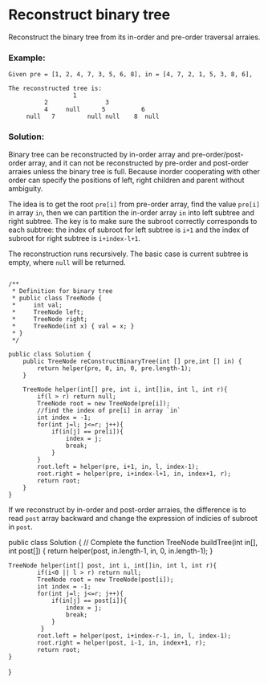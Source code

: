 # Reconstruct binary tree 

Reconstruct the binary tree from its in-order and pre-order traversal arraies.

### Example:

```
Given pre = [1, 2, 4, 7, 3, 5, 6, 8], in = [4, 7, 2, 1, 5, 3, 8, 6],

The reconstructed tree is:
 	              1
	      2                3
          4     null      5          6
     null   7         null null    8  null
```

### Solution:

Binary tree can be reconstructed by in-order array and pre-order/post-order array, and it can not be reconstructed by pre-order and post-order arraies unless the binary tree is full. Because inorder cooperating with other order can specify the positions of left, right children and parent without ambiguity.

The idea is to get the root `pre[i]` from pre-order array, find the value `pre[i]` in array `in`, then we can partition the in-order array `in` into left subtree and right subtree. The key is to make sure the subroot correctly corresponds to each subtree: the index of subroot for left subtree is `i+1` and the index of subroot for right subtree is `i+index-l+1`.

The reconstruction runs recursively. The basic case is current subtree is empty, where `null` will be returned.


```

/**
 * Definition for binary tree
 * public class TreeNode {
 *     int val;
 *     TreeNode left;
 *     TreeNode right;
 *     TreeNode(int x) { val = x; }
 * }
 */

public class Solution {
    public TreeNode reConstructBinaryTree(int [] pre,int [] in) {
        return helper(pre, 0, in, 0, pre.length-1);
    }
    
    TreeNode helper(int[] pre, int i, int[]in, int l, int r){
        if(l > r) return null;
        TreeNode root = new TreeNode(pre[i]);
        //find the index of pre[i] in array `in`
        int index = -1;
        for(int j=l; j<=r; j++){
            if(in[j] == pre[i]){
                index = j;
                break;
            }               
        }
        root.left = helper(pre, i+1, in, l, index-1);
        root.right = helper(pre, i+index-l+1, in, index+1, r);
        return root;
    }
}

```

If we reconstruct by in-order and post-order arraies, the difference is to read `post` array backward and change the expression of indicies of subroot in `post`.

public class Solution
{
	// Complete the function
        TreeNode buildTree(int in[], int post[])
	{
            return helper(post, in.length-1, in, 0, in.length-1);
	}
	
	TreeNode helper(int[] post, int i, int[]in, int l, int r){
            if(i<0 || l > r) return null;
            TreeNode root = new TreeNode(post[i]);
            int index = -1;
            for(int j=l; j<=r; j++){
                if(in[j] == post[i]){
                    index = j;
                    break;
                }               
             }
            root.left = helper(post, i+index-r-1, in, l, index-1);
            root.right = helper(post, i-1, in, index+1, r);
            return root;
    }
}


